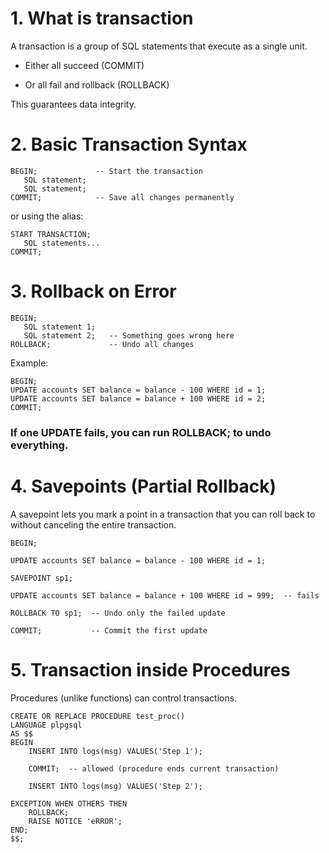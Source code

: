 # 1. What is transaction

A transaction is a group of SQL statements that execute as a single unit.

- Either all succeed (COMMIT)

- Or all fail and rollback (ROLLBACK)

This guarantees data integrity.


#  2. Basic Transaction Syntax


```
BEGIN;             -- Start the transaction
   SQL statement;
   SQL statement;
COMMIT;            -- Save all changes permanently
```

or using the alias:

```
START TRANSACTION;
   SQL statements...
COMMIT;
```

# 3. Rollback on Error

```
BEGIN;
   SQL statement 1;
   SQL statement 2;   -- Something goes wrong here
ROLLBACK;             -- Undo all changes
```

Example:

```
BEGIN;
UPDATE accounts SET balance = balance - 100 WHERE id = 1;
UPDATE accounts SET balance = balance + 100 WHERE id = 2;
COMMIT;
```
### If one UPDATE fails, you can run ROLLBACK; to undo everything.

# 4. Savepoints (Partial Rollback)

A savepoint lets you mark a point in a transaction that you can roll back to without canceling the entire transaction.


```
BEGIN;

UPDATE accounts SET balance = balance - 100 WHERE id = 1;

SAVEPOINT sp1;

UPDATE accounts SET balance = balance + 100 WHERE id = 999;  -- fails

ROLLBACK TO sp1;  -- Undo only the failed update

COMMIT;           -- Commit the first update
```

# 5. Transaction inside Procedures

Procedures (unlike functions) can control transactions.

```
CREATE OR REPLACE PROCEDURE test_proc()
LANGUAGE plpgsql
AS $$
BEGIN
    INSERT INTO logs(msg) VALUES('Step 1');

    COMMIT;  -- allowed (procedure ends current transaction)

    INSERT INTO logs(msg) VALUES('Step 2');

EXCEPTION WHEN OTHERS THEN
    ROLLBACK;
    RAISE NOTICE 'eRROR';
END;
$$;
```